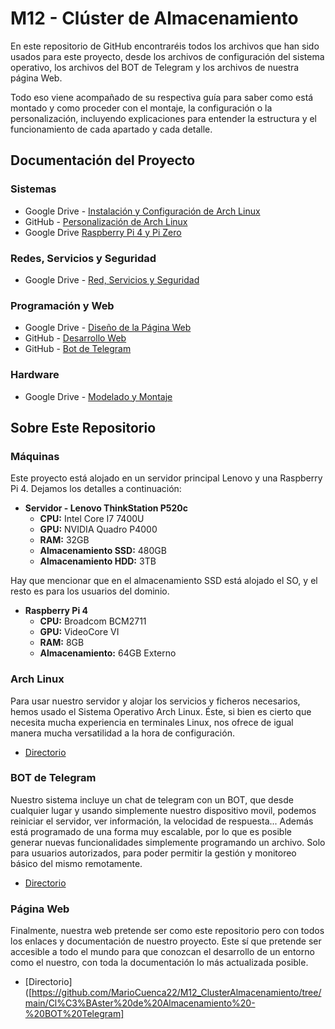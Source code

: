 # M12 - Clúster de Almacenamiento

En este repositorio de GitHub encontraréis todos los archivos que han sido usados para este proyecto, desde los archivos de configuración del sistema operativo, los archivos del BOT de Telegram y los archivos de nuestra página Web. 

Todo eso viene acompañado de su respectiva guía para saber como está montado y como proceder con el montaje, la configuración o la personalización, incluyendo explicaciones para entender la estructura y el funcionamiento de cada apartado y cada detalle.

## Documentación del Proyecto

### Sistemas

- Google Drive - [Instalación y Configuración de Arch Linux](https://docs.google.com/document/d/1T74VJPgouKC-BnTltKkQZuOcEpC_ARj_kXZPgsYHiCs/edit?usp=sharing)
- GitHub - [Personalización de Arch Linux](https://github.com/MarioCuenca22/M12_ClusterAlmacenamiento/tree/main/Cl%C3%BAster%20de%20Almacenamiento%20-%20Arch%20Linux)
- Google Drive [Raspberry Pi 4 y Pi Zero](https://docs.google.com/document/d/1jqontBQnB-Fl7YsEdLC74sorJBYYuza4lg6_cnVZ-c8/edit?usp=sharing)

### Redes, Servicios y Seguridad

- Google Drive - [Red, Servicios y Seguridad](https://docs.google.com/document/d/1lbZxykCZSGj7bAXV40_ks3hkiRr5nNtgHky2BGMkQlA/edit?usp=sharing)

### Programación y Web

- Google Drive - [Diseño de la Página Web](https://docs.google.com/document/d/1ABaYkOac8B0viKMBBm9I7Ggh5oMrm81lAH1oV_LW6LM/edit?usp=sharing)
- GitHub - [Desarrollo Web](https://github.com/MarioCuenca22/M12_ClusterAlmacenamiento/tree/main/Cl%C3%BAster%20de%20Almacenamiento%20-%20Web)
- GitHub - [Bot de Telegram](https://github.com/MarioCuenca22/M12_ClusterAlmacenamiento/tree/main/Cl%C3%BAster%20de%20Almacenamiento%20-%20BOT%20Telegram)

### Hardware

- Google Drive - [Modelado y Montaje](https://docs.google.com/document/d/1Bdqa4Yyl63e_duI7_U5IAnCv65kMpL18vH2tymeMh64/edit?usp=sharing)


## Sobre Este Repositorio

### Máquinas
Este proyecto está alojado en un servidor principal Lenovo y una Raspberry Pi 4. Dejamos los detalles a continuación:

- **Servidor - Lenovo ThinkStation P520c**
    - **CPU:** Intel Core I7 7400U
    - **GPU:** NVIDIA Quadro P4000
    - **RAM:** 32GB
    - **Almacenamiento SSD:** 480GB
    - **Almacenamiento HDD:** 3TB

Hay que mencionar que en el almacenamiento SSD está alojado el SO, y el resto es para los usuarios del dominio.

- **Raspberry Pi 4**
    - **CPU:** Broadcom BCM2711
    - **GPU:** VideoCore VI
    - **RAM:** 8GB
    - **Almacenamiento:** 64GB Externo


### Arch Linux
Para usar nuestro servidor y alojar los servicios y ficheros necesarios, hemos usado el Sistema Operativo Arch Linux. Éste, si bien es cierto que necesita mucha experiencia en terminales Linux, nos ofrece de igual manera mucha versatilidad a la hora de configuración.

- [Directorio](https://github.com/MarioCuenca22/M12_ClusterAlmacenamiento/tree/main/Cl%C3%BAster%20de%20Almacenamiento%20-%20Arch%20Linux)

### BOT de Telegram
Nuestro sistema incluye un chat de telegram con un BOT, que desde cualquier lugar y usando simplemente nuestro dispositivo movil, podemos reiniciar el servidor, ver información, la velocidad de respuesta... Además está programado de una forma muy escalable, por lo que es posible generar nuevas funcionalidades simplemente programando un archivo. Solo para usuarios autorizados, para poder permitir la gestión y monitoreo básico del mismo remotamente.

- [Directorio](https://github.com/MarioCuenca22/M12_ClusterAlmacenamiento/tree/main/Cl%C3%BAster%20de%20Almacenamiento%20-%20BOT%20Telegram)

### Página Web
Finalmente, nuestra web pretende ser como este repositorio pero con todos los enlaces y documentación de nuestro proyecto. Este sí que pretende ser accesible a todo el mundo para que conozcan el desarrollo de un entorno como el nuestro, con toda la documentación lo más actualizada posible.

- [Directorio]([https://github.com/MarioCuenca22/M12_ClusterAlmacenamiento/tree/main/Cl%C3%BAster%20de%20Almacenamiento%20-%20BOT%20Telegram]
